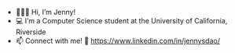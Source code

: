 - 🧚🏼‍♂️ Hi, I’m Jenny!
- 💻 I’m a Computer Science student at the University of California, Riverside 
- 📫 Connect with me! 💫 https://www.linkedin.com/in/jennysdao/

<!---
jennysdao/jennysdao is a ✨ special ✨ repository because its `README.md` (this file) appears on your GitHub profile.
You can click the Preview link to take a look at your changes.
--->
